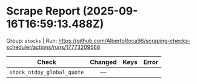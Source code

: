 # Scrape Report (2025-09-16T16:59:13.488Z)

Group: `stocks`  |  Run: https://github.com/AlbertoRoca96/scraping-checks-scheduler/actions/runs/17773209568

| Check | Changed | Keys | Error |
|---|:---:|:--|:--|
| `stock_ntdoy_global_quote` | — |  |  |
